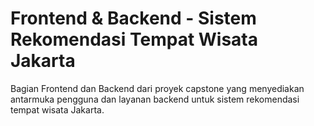 # Frontend & Backend - Sistem Rekomendasi Tempat Wisata Jakarta

Bagian Frontend dan Backend dari proyek capstone yang menyediakan antarmuka pengguna dan layanan backend untuk sistem rekomendasi tempat wisata Jakarta.
